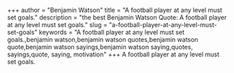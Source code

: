 +++
author = "Benjamin Watson"
title = "A football player at any level must set goals."
description = "the best Benjamin Watson Quote: A football player at any level must set goals."
slug = "a-football-player-at-any-level-must-set-goals"
keywords = "A football player at any level must set goals.,benjamin watson,benjamin watson quotes,benjamin watson quote,benjamin watson sayings,benjamin watson saying,quotes, sayings,quote, saying, motivation"
+++
A football player at any level must set goals.
